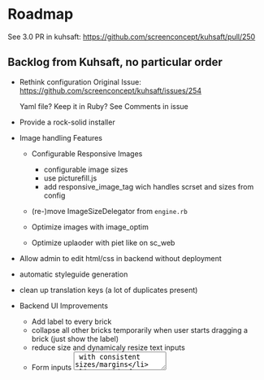 # Roadmap

See 3.0 PR in kuhsaft: https://github.com/screenconcept/kuhsaft/pull/250

## Backlog from Kuhsaft, no particular order

* Rethink configuration
  Original Issue:
  https://github.com/screenconcept/kuhsaft/issues/254

  Yaml file? Keep it in Ruby? See Comments in issue

* Provide a rock-solid installer

* Image handling Features
  * Configurable Responsive Images
    - configurable image sizes
    - use picturefill.js
    - add responsive_image_tag wich handles scrset and sizes from config

  * (re-)move ImageSizeDelegator from `engine.rb`

  * Optimize images with image_optim

  * Optimize uplaoder with piet like on sc_web

* Allow admin to edit html/css in backend without deployment

* automatic styleguide generation

* clean up translation keys (a lot of duplicates present)

* Backend UI Improvements
  - Add label to every brick
  - collapse all other bricks temporarily when user starts
    dragging a brick (just show the label)
  - reduce size and dynamicaly resize text inputs
  - Form inputs <textarea> with consistent sizes/margins
  - Get rid of bootstrap?
  - Submit all bricks with remote true

* Make searchable module find bricks not just pages
  (Would get rid of after_save_callback on bricks to update fulltext of page)
  See original issue: https://github.com/screenconcept/kuhsaft/issues/227

* Split up readme / add wiki

* Preview Page

* Merge in shoestrap functionality or use active_admin

* Extend Qbrick::Page link dialog to allow adding anchor on current page
  Original Issue: https://github.com/screenconcept/kuhsaft/issues/225

* Make Qbrick multisite capable

* add Google Maps brick (accept url/coordinates...)

* Lock page when it is being edited

* Qbrick demo instance

* SEO Indicator (shows how good seo fields have been filled in)

* Allow pages to be cloned with all their content into somewhere into the site-tree

* Mediapool for assets

* More states than published (workflows?)

* Rework frontend partials handling, provide sensible defaults

* Rework model/page logic:
  - Bricks & Components: https://github.com/screenconcept/kuhsaft/issues/174

* Better 404 handling / Getting started page
  https://github.com/screenconcept/kuhsaft/issues/147

* Language specific uploaders
  https://github.com/screenconcept/kuhsaft/issues/140

* Mountablity on non-root paths
  https://github.com/screenconcept/kuhsaft/issues/130

* Settings field for Webmaster tools Verification
  https://github.com/screenconcept/kuhsaft/issues/271

* Caching issues
  https://github.com/screenconcept/kuhsaft/issues/270

* Allow redirect_url on page to be deleted
  https://github.com/screenconcept/kuhsaft/issues/269

* Ship with authentication out of the box, add user management panel
